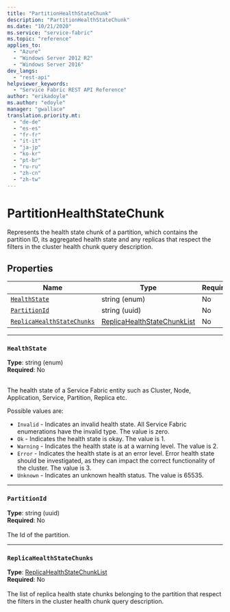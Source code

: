 ```yaml
---
title: "PartitionHealthStateChunk"
description: "PartitionHealthStateChunk"
ms.date: "10/21/2020"
ms.service: "service-fabric"
ms.topic: "reference"
applies_to: 
  - "Azure"
  - "Windows Server 2012 R2"
  - "Windows Server 2016"
dev_langs: 
  - "rest-api"
helpviewer_keywords: 
  - "Service Fabric REST API Reference"
author: "erikadoyle"
ms.author: "edoyle"
manager: "gwallace"
translation.priority.mt: 
  - "de-de"
  - "es-es"
  - "fr-fr"
  - "it-it"
  - "ja-jp"
  - "ko-kr"
  - "pt-br"
  - "ru-ru"
  - "zh-cn"
  - "zh-tw"
---
```

# PartitionHealthStateChunk

Represents the health state chunk of a partition, which contains the partition ID, its aggregated health state and any replicas that respect the filters in the cluster health chunk query description.


## Properties
| Name | Type | Required |
| --- | --- | --- |
| [`HealthState`](#healthstate) | string (enum) | No |
| [`PartitionId`](#partitionid) | string (uuid) | No |
| [`ReplicaHealthStateChunks`](#replicahealthstatechunks) | [ReplicaHealthStateChunkList](sfclient-v80-model-replicahealthstatechunklist.md) | No |

____
### `HealthState`
__Type__: string (enum) <br/>
__Required__: No<br/>
<br/>


The health state of a Service Fabric entity such as Cluster, Node, Application, Service, Partition, Replica etc.

Possible values are: 

  - `Invalid` - Indicates an invalid health state. All Service Fabric enumerations have the invalid type. The value is zero.
  - `Ok` - Indicates the health state is okay. The value is 1.
  - `Warning` - Indicates the health state is at a warning level. The value is 2.
  - `Error` - Indicates the health state is at an error level. Error health state should be investigated, as they can impact the correct functionality of the cluster. The value is 3.
  - `Unknown` - Indicates an unknown health status. The value is 65535.



____
### `PartitionId`
__Type__: string (uuid) <br/>
__Required__: No<br/>
<br/>
The Id of the partition.

____
### `ReplicaHealthStateChunks`
__Type__: [ReplicaHealthStateChunkList](sfclient-v80-model-replicahealthstatechunklist.md) <br/>
__Required__: No<br/>
<br/>
The list of replica health state chunks belonging to the partition that respect the filters in the cluster health chunk query description.

